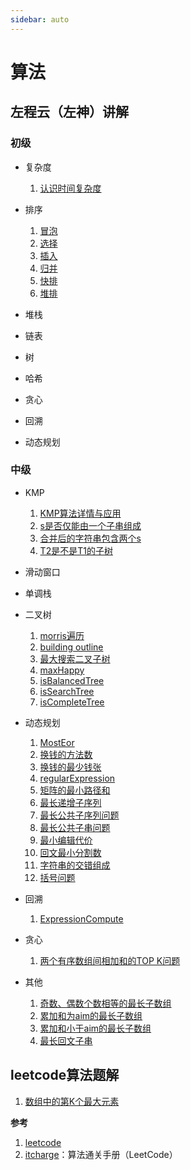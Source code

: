 ```yaml
---
sidebar: auto
---
```

<!-- [[TOC]] -->
# 算法

## 左程云（左神）讲解
### 初级
- 复杂度
   1. [认识时间复杂度](./zuochengyun/complexity)
  
- 排序
   1. [冒泡](./zuochengyun/bubble)
   2. [选择](./zuochengyun/select)
   3. [插入](./zuochengyun/insert)
   4. [归并](./zuochengyun/merge)
   5. [快排](./zuochengyun/quick)
   6. [堆排](./zuochengyun/heap) 

- 堆栈
- 链表
- 树
- 哈希
- 贪心
- 回溯
- 动态规划

### 中级
- KMP
  1. [KMP算法详情与应用](./zuochengyun/kmp.md)
  2. [s是否仅能由一个子串组成](./zuochengyun/madeOfOneSubstr.md)
  3. [合并后的字符串包含两个s](./zuochengyun/suppleString.md)
  4. [T2是不是T1的子树](./zuochengyun/isSubtree.md)
   
- 滑动窗口
- 单调栈
- 二叉树
   1. [morris遍历](./zuochengyun/morris.md)
   2. [building outline](./zuochengyun/buildingOutline.md)
   3. [最大搜索二叉子树](./zuochengyun/maxBST.md)
   4. [maxHappy](./zuochengyun/maxHappy.md)
   5. [isBalancedTree](./zuochengyun/isBalancedTree.md)
   6. [isSearchTree](./zuochengyun/isSearchTree.md)
   7. [isCompleteTree](./zuochengyun/isCompleteTree.md)
  
- 动态规划
   1. [MostEor](./zuochengyun/mostEor.md)
   2. [换钱的方法数](./zuochengyun/coinWays.md)
   3. [换钱的最少钱张](./zuochengyun/coinCountMin.md)
   4. [regularExpression](./zuochengyun/regularExpression.md)
   5. [矩阵的最小路径和](./zuochengyun/smallPath.md)
   6. [最长递增子序列](./zuochengyun/longestIncreaseSubsequence.md)
   7. [最长公共子序列问题](./zuochengyun/longestCommonSubsequence.md)
   8. [最长公共子串问题](./zuochengyun/longestCommonSubstr.md)
   9.  [最小编辑代价](./zuochengyun/leastEditCost.md)
   10. [回文最小分割数](./zuochengyun/smallestCut.md)
   11. [字符串的交错组成](./zuochengyun/intersectCompose.md)
   12. [括号问题](./zuochengyun/validMaxLen.md)

- 回溯
   1. [ExpressionCompute](./zuochengyun/expressionCompute.md)

- 贪心
   1. [两个有序数组间相加和的TOP K问题](./zuochengyun/topKOfArraySum.md)
  
- 其他
   1. [奇数、偶数个数相等的最长子数组](./zuochengyun/longestSubarrayOfEqualParity.md)
   2. [累加和为aim的最长子数组](./zuochengyun/longestSubarraySum.md)
   3. [累加和小于aim的最长子数组](./zuochengyun/longestSubarrayLessSum.md)
   4. [最长回文子串](./zuochengyun/manacher.md)

## leetcode算法题解
1. [数组中的第K个最大元素](./leetcode/L0215KthLargestInArray.md)

**参考**
1. [leetcode](https://leetcode.cn/)
2. [itcharge](https://algo.itcharge.cn/)：算法通关手册（LeetCode）